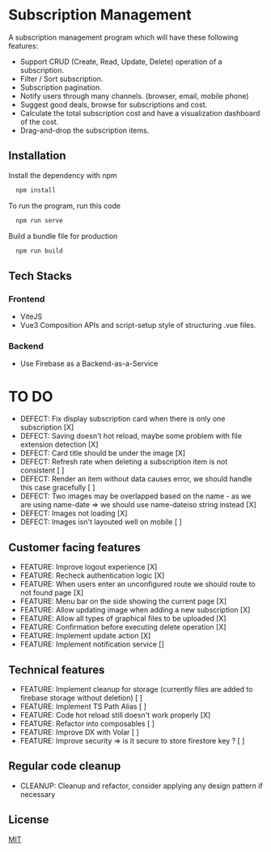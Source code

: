 # Subscription Management

A subscription management program which will have these following features:

- Support CRUD (Create, Read, Update, Delete) operation of a subscription.
- Filter / Sort subscription.
- Subscription pagination.
- Notify users through many channels. (browser, email, mobile phone)
- Suggest good deals, browse for subscriptions and cost.
- Calculate the total subscription cost and have a visualization dashboard of the cost.
- Drag-and-drop the subscription items.




## Installation

Install the dependency with npm

```bash
  npm install 
```

To run the program, run this code
```bash
  npm run serve
```

Build a bundle file for production
```bash
  npm run build
```

## Tech Stacks

### Frontend

- ViteJS
- Vue3 Composition APIs and script-setup style of structuring .vue files.

### Backend

- Use Firebase as a Backend-as-a-Service

# TO DO

- DEFECT: Fix display subscription card when there is only one subscription [X]
- DEFECT: Saving doesn't hot reload, maybe some problem with file extension detection [X] 
- DEFECT: Card title should be under the image [X]
- DEFECT: Refresh rate when deleting a subscription item is not consistent [ ]
- DEFECT: Render an item without data causes error, we should handle this case gracefully [ ]
- DEFECT: Two images may be overlapped based on the name - as we are using name-date => we should use name-dateiso string instead [X]
- DEFECT: Images not loading [X]
- DEFECT: Images isn't layouted well on mobile [ ]

## Customer facing features

- FEATURE: Improve logout experience [X]
- FEATURE: Recheck authentication logic [X]
- FEATURE: When users enter an unconfigured route we should route to not found page [X]
- FEATURE: Menu bar on the side showing the current page [X]
- FEATURE: Allow updating image when adding a new subscription [X]
- FEATURE: Allow all types of graphical files to be uploaded [X]
- FEATURE: Confirmation before executing delete operation [X]
- FEATURE: Implement update action [X]
- FEATURE: Implement notification service []

## Technical features

- FEATURE: Implement cleanup for storage (currently files are added to firebase storage without deletion) [ ]
- FEATURE: Implement TS Path Alias [ ]
- FEATURE: Code hot reload still doesn't work properly [X]
- FEATURE: Refactor into composables [ ]
- FEATURE: Improve DX with Volar [ ]
- FEATURE: Improve security => is it secure to store firestore key ? [ ]

## Regular code cleanup
- CLEANUP: Cleanup and refactor, consider applying any design pattern if necessary

## License

[MIT](https://choosealicense.com/licenses/mit/)
